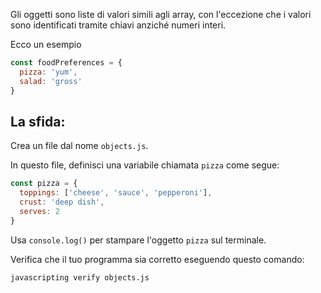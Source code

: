 Gli oggetti sono liste di valori simili agli array, con l'eccezione che i valori sono identificati tramite chiavi anziché numeri interi.

Ecco un esempio

```js
const foodPreferences = {
  pizza: 'yum',
  salad: 'gross'
}
```

## La sfida:

Crea un file dal nome `objects.js`.

In questo file, definisci una variabile chiamata `pizza` come segue:

```js
const pizza = {
  toppings: ['cheese', 'sauce', 'pepperoni'],
  crust: 'deep dish',
  serves: 2
}
```

Usa `console.log()` per stampare l'oggetto `pizza` sul terminale.

Verifica che il tuo programma sia corretto eseguendo questo comando:

```bash
javascripting verify objects.js
```
